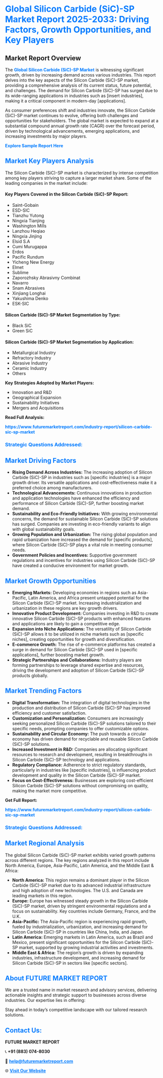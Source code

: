 <h1 style="color: #007BFF;">Global Silicon Carbide (SiC)-SP Market Report 2025-2033: Driving Factors, Growth Opportunities, and Key Players</h1>

<section id="overview">
<h2>Market Report Overview</h2>
<p>The <a href="https://www.futuremarketreport.com/industry-report/silicon-carbide-sic-sp-market" style="color: #007BFF; text-decoration: none;"><strong>Global Silicon Carbide (SiC)-SP Market</strong></a> is witnessing significant growth, driven by increasing demand across various industries. This report delves into the key aspects of the Silicon Carbide (SiC)-SP market, providing a comprehensive analysis of its current status, future potential, and challenges. The demand for Silicon Carbide (SiC)-SP has surged due to its wide-ranging applications in industries such as [insert industries], making it a critical component in modern-day [applications].</p>
<p>As consumer preferences shift and industries innovate, the Silicon Carbide (SiC)-SP market continues to evolve, offering both challenges and opportunities for stakeholders. The global market is expected to expand at a substantial compound annual growth rate (CAGR) over the forecast period, driven by technological advancements, emerging applications, and increasing investments by major players.</p>
</section>

<section id="overview">
<p><a href="https://www.futuremarketreport.com/request-sample/reportId=114986" style="color: #007BFF; text-decoration: none;"><strong>Explore Sample Report Here</strong></a></p>
</section>

<section id="key-players">
<h2 style="color: #007BFF;">Market Key Players Analysis</h2>
<p>The Silicon Carbide (SiC)-SP market is characterized by intense competition among key players striving to capture a larger market share. Some of the leading companies in the market include:</p>
<h4>Key Players Covered in the Silicon Carbide (SiC)-SP Report:</h4>
<ul><li>Saint-Gobain</li><li>ESD-SIC</li><li>Tianzhu Yutong</li><li>Ningxia Tianjing</li><li>Washington Mills</li><li>Lanzhou Heqiao</li><li>Ningxia Jinjing</li><li>Elsid S.A</li><li>Cumi Murugappa</li><li>Erdos</li><li>Pacific Rundum</li><li>Yicheng New Energy</li><li>Elmet</li><li>Sublime</li><li>Zaporozhsky Abrasivny Combinat</li><li>Navarro</li><li>Snam Abrasives</li><li>Xinjiang Longhai</li><li>Yakushima Denko</li><li>ESK-SIC</li></ul>
<h4>Silicon Carbide (SiC)-SP Market Segmentation by Type:</h4>
<ul><li>Black SiC</li><li>Green SiC</li></ul>

<h4>Silicon Carbide (SiC)-SP Market Segmentation by Application:</h4>
<ul><li>Metallurgical Industry</li><li>Refractory Industry</li><li>Abrasive Industry</li><li>Ceramic Industry</li><li>Others</li></ul>
<p><strong>Key Strategies Adopted by Market Players:</strong></p>
<ul>
<li>Innovation and R&D</li>
<li>Geographical Expansion</li>
<li>Sustainability Initiatives</li>
<li>Mergers and Acquisitions</li>
</ul>
</section>

<section>
<p><strong>Read Full Analysis: </strong></p><a href="https://www.futuremarketreport.com/industry-report/silicon-carbide-sic-sp-market" style="color: #007BFF; text-decoration: none;"><strong>https://www.futuremarketreport.com/industry-report/silicon-carbide-sic-sp-market</strong></a>
<h3 style="color: #007BFF;">Strategic Questions Addressed:</h3>
</section>

<section id="driving-factors">
<h2 style="color: #007BFF;">Market Driving Factors</h2>
<ul>
<li><strong>Rising Demand Across Industries:</strong> The increasing adoption of Silicon Carbide (SiC)-SP in industries such as [specific industries] is a major growth driver. Its versatile applications and cost-effectiveness make it a preferred choice among manufacturers.</li>
<li><strong>Technological Advancements:</strong> Continuous innovations in production and application technologies have enhanced the efficiency and performance of Silicon Carbide (SiC)-SP, further boosting market demand.</li>
<li><strong>Sustainability and Eco-Friendly Initiatives:</strong> With growing environmental concerns, the demand for sustainable Silicon Carbide (SiC)-SP solutions has surged. Companies are investing in eco-friendly variants to align with global sustainability goals.</li>
<li><strong>Growing Population and Urbanization:</strong> The rising global population and rapid urbanization have increased the demand for [specific products], where Silicon Carbide (SiC)-SP plays a vital role in meeting consumer needs.</li>
<li><strong>Government Policies and Incentives:</strong> Supportive government regulations and incentives for industries using Silicon Carbide (SiC)-SP have created a conducive environment for market growth.</li>
</ul>
</section>

<section id="growth-opportunities">
<h2 style="color: #007BFF;">Market Growth Opportunities</h2>
<ul>
<li><strong>Emerging Markets:</strong> Developing economies in regions such as Asia-Pacific, Latin America, and Africa present untapped potential for the Silicon Carbide (SiC)-SP market. Increasing industrialization and urbanization in these regions are key growth drivers.</li>
<li><strong>Innovative Product Development:</strong> Companies investing in R&D to create innovative Silicon Carbide (SiC)-SP products with enhanced features and applications are likely to gain a competitive edge.</li>
<li><strong>Expansion into Niche Applications:</strong> The versatility of Silicon Carbide (SiC)-SP allows it to be utilized in niche markets such as [specific niches], creating opportunities for growth and diversification.</li>
<li><strong>E-commerce Growth:</strong> The rise of e-commerce platforms has created a surge in demand for Silicon Carbide (SiC)-SP used in [specific applications], further boosting market growth.</li>
<li><strong>Strategic Partnerships and Collaborations:</strong> Industry players are forming partnerships to leverage shared expertise and resources, driving the development and adoption of Silicon Carbide (SiC)-SP products globally.</li>
</ul>
</section>

<section id="trending-factors">
<h2 style="color: #007BFF;">Market Trending Factors</h2>
<ul>
<li><strong>Digital Transformation:</strong> The integration of digital technologies in the production and distribution of Silicon Carbide (SiC)-SP has improved efficiency and customer satisfaction.</li>
<li><strong>Customization and Personalization:</strong> Consumers are increasingly seeking personalized Silicon Carbide (SiC)-SP solutions tailored to their specific needs, prompting companies to offer customizable options.</li>
<li><strong>Sustainability and Circular Economy:</strong> The push towards a circular economy has driven demand for recyclable and reusable Silicon Carbide (SiC)-SP solutions.</li>
<li><strong>Increased Investment in R&D:</strong> Companies are allocating significant resources to research and development, resulting in breakthroughs in Silicon Carbide (SiC)-SP technology and applications.</li>
<li><strong>Regulatory Compliance:</strong> Adherence to strict regulatory standards, particularly in industries like [specific industries], is influencing product development and quality in the Silicon Carbide (SiC)-SP market.</li>
<li><strong>Focus on Cost-Effectiveness:</strong> Businesses are exploring cost-efficient Silicon Carbide (SiC)-SP solutions without compromising on quality, making the market more competitive.</li>
</ul>
</section>

<section>
<p><strong>Get Full Report: </strong></p><a href="https://www.futuremarketreport.com/industry-report/silicon-carbide-sic-sp-market" style="color: #007BFF; text-decoration: none;"><strong>https://www.futuremarketreport.com/industry-report/silicon-carbide-sic-sp-market</strong></a>
<h3 style="color: #007BFF;">Strategic Questions Addressed:</h3>
</section>


<section id="regional-analysis">
<h2 style="color: #007BFF;">Market Regional Analysis</h2>
<p>The global Silicon Carbide (SiC)-SP market exhibits varied growth patterns across different regions. The key regions analyzed in this report include North America, Europe, Asia-Pacific, Latin America, and the Middle East & Africa:</p>
<ul>
<li><strong>North America:</strong> This region remains a dominant player in the Silicon Carbide (SiC)-SP market due to its advanced industrial infrastructure and high adoption of new technologies. The U.S. and Canada are leading markets in this region.</li>
<li><strong>Europe:</strong> Europe has witnessed steady growth in the Silicon Carbide (SiC)-SP market, driven by stringent environmental regulations and a focus on sustainability. Key countries include Germany, France, and the U.K.</li>
<li><strong>Asia-Pacific:</strong> The Asia-Pacific region is experiencing rapid growth, fueled by industrialization, urbanization, and increasing demand for Silicon Carbide (SiC)-SP in countries like China, India, and Japan.</li>
<li><strong>Latin America:</strong> Emerging markets in Latin America, such as Brazil and Mexico, present significant opportunities for the Silicon Carbide (SiC)-SP market, supported by growing industrial activities and investments.</li>
<li><strong>Middle East & Africa:</strong> The region’s growth is driven by expanding industries, infrastructure development, and increasing demand for Silicon Carbide (SiC)-SP in sectors like [specific sectors].</li>
</ul>
</section>

<footer>
<h2 style="color: #007BFF;">About FUTURE MARKET REPORT</h2>
<p>We are a trusted name in market research and advisory services, delivering actionable insights and strategic support to businesses across diverse industries. Our expertise lies in offering:</p>

<p>Stay ahead in today’s competitive landscape with our tailored research solutions.</p>

<h2 style="color: #007BFF;">Contact Us:</h2>
<p><strong>FUTURE MARKET REPORT</strong></p>
<p>📞 <strong>+91 (883) 074-8030</strong></p>
<p>📧 <strong><a href="mailto:help@futuremarketreport.com" style="color: #007BFF;">help@futuremarketreport.com</a></strong></p>
<p>🌐 <strong><a href="https://www.futuremarketreport.com/" style="color: #007BFF;">Visit Our Website</a></strong></p>
</footer>